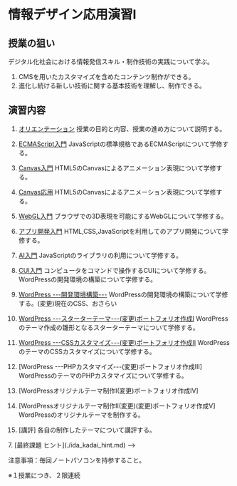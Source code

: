 # 情報デザイン応用演習I

## 授業の狙い

デジタル化社会における情報発信スキル・制作技術の実践について学ぶ。

1. CMSを用いたカスタマイズを含めたコンテンツ制作ができる。
2. 進化し続ける新しい技術に関する基本技術を理解し、制作できる。

## 演習内容
1. [オリエンテーション](./ida_01.md)
授業の目的と内容、授業の進め方について説明する。

2. [ECMAScript入門](./ida_02.md)
JavaScriptの標準規格であるECMAScriptについて学修する。

3. [Canvas入門](./ida_03.md)
HTML5のCanvasによるアニメーション表現について学修する。

4. [Canvas応用](./ida_04.md)
HTML5のCanvasによるアニメーション表現について学修する。

5. [WebGL入門](./ida_05.md)
ブラウザでの3D表現を可能にするWebGLについて学修する。

6. [アプリ開発入門](./ida_06.md)
HTML,CSS,JavaScriptを利用してのアプリ開発について学修する。

7. [AI入門](./ida_07.md)
JavaScriptのライブラリの利用について学修する。

8. [CUI入門](./ida_08.md)
コンピュータをコマンドで操作するCUIについて学修する。
WordPressの開発環境の構築について学修する。

9. [WordPress ---開発環境構築---](./ida_09.md)
WordPressの開発環境の構築について学修する。(変更)現在のCSS、おさらい

10.  [WordPress ---スターターテーマ---(変更)ポートフォリオ作成I](./ida_10.md)
WordPressのテーマ作成の雛形となるスターターテーマについて学修する。

11.   [WordPress ---CSSカスタマイズ---(変更)ポートフォリオ作成II](./ida_11.md)
WordPressのテーマのCSSカスタマイズについて学修する。

12.   [WordPress ---PHPカスタマイズ---(変更)ポートフォリオ作成III]
WordPressのテーマのPHPカスタマイズについて学修する。

13.   [WordPressオリジナルテーマ制作I(変更)ポートフォリオ作成IV]
14.   [WordPressオリジナルテーマ制作II(変更)(変更)ポートフォリオ作成V]
WordPressのオリジナルテーマを制作する。

15.   [講評]
各自の制作したテーマについて講評する。

<!-->
7.  [最終課題 ヒント](./ida_kadai_hint.md)
-->

<!--
1.   [WordPress ---スターターテーマ---]
WordPressのテーマ作成の雛形となるスターターテーマについて学修する。
-->
<!--(変更) CSSでレイアウト-->
<!--
1.   [WordPress ---CSSカスタマイズ---]
WordPressのテーマのCSSカスタマイズについて学修する。
-->
<!--(変更)Wordpress復習+α-->

<!--
1.    [WordPress ---PHPカスタマイズ---]
WordPressのテーマのPHPカスタマイズについて学修する。
-->
<!--(変更 )Wordpress CSS,PHPカスタマイズ-->

<!--
1.   [WordPressオリジナルテーマ制作I]<!-- (変更 Wordpressによるポートフォリオサイトの制作I)-->
<!--
2.   [WordPressオリジナルテーマ制作II] -->
<!--(変更 Wordpressによるポートフォリオサイトの制作II)
WordPressのオリジナルテーマを制作する。-->

<!--
1.   [講評]
各自の制作したテーマについて講評する。
-->
注意事項：毎回ノートパソコンを持参すること。


※１授業につき、２限連続